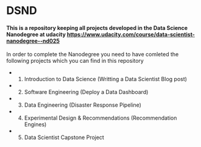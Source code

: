 # DSND

#### This is a repository keeping all projects developed in the Data Science Nanodegree at udacity https://www.udacity.com/course/data-scientist-nanodegree--nd025

In order to complete the Nanodegree you need to have comleted the following projects which you can find in this repository

- 1. Introduction to Data Science (Writting a Data Scientist Blog post)
- 2. Software Engineering (Deploy a Data Dashboard)
- 3. Data Engineering (Disaster Response Pipeline)
- 4. Experimental Design & Recommendations (Recommendation Engines)
- 5. Data Scientist Capstone Project  
